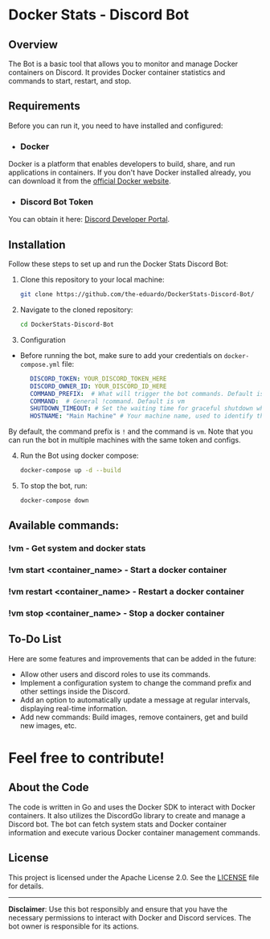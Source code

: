 # Docker Stats - Discord Bot

## Overview

The Bot is a basic tool that allows you to monitor and manage Docker containers on Discord. It provides Docker container statistics and commands to start, restart, and stop.

## Requirements

Before you can run it, you need to have installed and configured:

- ### Docker
Docker is a platform that enables developers to build, share, and run applications in containers.
If you don't have Docker installed already, you can download it from the [official Docker website](https://docs.docker.com/get-docker/).
- ### Discord Bot Token 
You can obtain it here: [Discord Developer Portal](https://discord.com/developers/docs/intro).
## Installation

Follow these steps to set up and run the Docker Stats Discord Bot:

1. Clone this repository to your local machine:

   ```bash
   git clone https://github.com/the-eduardo/DockerStats-Discord-Bot/
   ```

2. Navigate to the cloned repository:

   ```bash
   cd DockerStats-Discord-Bot
   ```

3. Configuration
- Before running the bot, make sure to add your credentials on `docker-compose.yml` file:
```yml
      DISCORD_TOKEN: YOUR_DISCORD_TOKEN_HERE
      DISCORD_OWNER_ID: YOUR_DISCORD_ID_HERE
      COMMAND_PREFIX:  # What will trigger the bot commands. Default is !
      COMMAND:  # General !command. Default is vm
      SHUTDOWN_TIMEOUT: # Set the waiting time for graceful shutdown when stopping and restarting docker containers. Default is 10 seconds
      HOSTNAME: "Main Machine" # Your machine name, used to identify the host in the bot's messages
```

   By default, the command prefix is `!` and the command is `vm`.
   Note that you can run the bot in multiple machines with the same token and configs.

4. Run the Bot using docker compose:

   ```bash
   docker-compose up -d --build
   ```

5. To stop the bot, run:

   ```bash
   docker-compose down
   ```

## Available commands:
### !vm - Get system and docker stats
### !vm start <container_name> - Start a docker container
### !vm restart <container_name> - Restart a docker container
### !vm stop <container_name> - Stop a docker container


## To-Do List

Here are some features and improvements that can be added in the future:

- Allow other users and discord roles to use its commands.
- Implement a configuration system to change the command prefix and other settings inside the Discord.
- Add an option to automatically update a message at regular intervals, displaying real-time information.
- Add new commands: Build images, remove containers, get and build new images, etc.

# Feel free to contribute!

## About the Code

The code is written in Go and uses the Docker SDK to interact with Docker containers. It also utilizes the DiscordGo library to create and manage a Discord bot. The bot can fetch system stats and Docker container information and execute various Docker container management commands.

## License

This project is licensed under the Apache License 2.0. See the [LICENSE](https://github.com/the-eduardo/DockerStats-Discord-Bot/blob/main/LICENSE) file for details.

---

**Disclaimer**: Use this bot responsibly and ensure that you have the necessary permissions to interact with Docker and Discord services. The bot owner is responsible for its actions.
